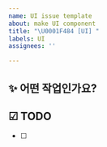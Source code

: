 ```yaml
---
name: UI issue template
about: make UI component
title: "\U0001F484 [UI] "
labels: UI
assignees: ''

---
```


## ✨ 어떤 작업인가요?

## ☑ TODO
- [ ]
